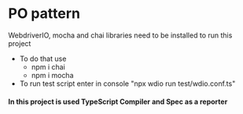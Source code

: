 # PO pattern

WebdriverIO, mocha and chai libraries need to be installed to run this project

- To do that use
  - npm i chai
  - npm i mocha
- To run test script enter in console "npx wdio run test/wdio.conf.ts"

#### In this project is used TypeScript Compiler and Spec as a reporter
